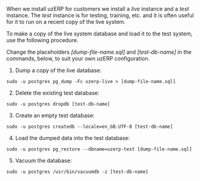 When we install uzERP for customers we install a *live* instance and a *test* instance. The *test* instance is for testing, training, etc. and it is often useful for it to run on a recent copy of the live system.

To make a copy of the live system database and load it to the test system, use the following procedure.

<span class="attention note">Change the placeholders *[dump-file-name.sql]* and *[test-db-name]* in the commands, below, to suit your own uzERP configuration.</span>

1. Dump a copy of the live database:

`sudo -u postgres pg_dump -Fc uzerp-live > [dump-file-name.sql]`

2. Delete the existing test database:

`sudo -u postgres dropdb [test-db-name]`

3. Create an empty test database:

`sudo -u postgres createdb --locale=en_GB.UTF-8 [test-db-name]`

4. Load the dumped data into the test database:

`sudo -u postgres pg_restore --dbname=uzerp-test [dump-file-name.sql]`

5. Vacuum the database:

`sudo -u postgres /usr/bin/vacuumdb -z [test-db-name]`

